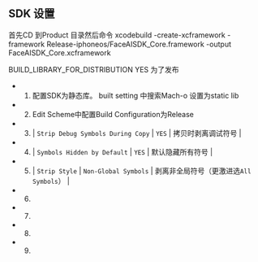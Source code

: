 ## SDK 设置

首先CD 到Product 目录然后命令 xcodebuild -create-xcframework -framework Release-iphoneos/FaceAISDK_Core.framework -output FaceAISDK_Core.xcframework


BUILD_LIBRARY_FOR_DISTRIBUTION YES 为了发布
- 1. 配置SDK为静态库。 built setting 中搜索Mach-o 设置为static lib
- 2. Edit Scheme中配置Build Configuration为Release
- 3. | `Strip Debug Symbols During Copy` | `YES` | 拷贝时剥离调试符号 |
- 4. | `Symbols Hidden by Default` | `YES` | 默认隐藏所有符号 |
- 5. | `Strip Style` | `Non-Global Symbols` | 剥离非全局符号（更激进选`All Symbols`） |
- 6.
- 7.
- 8.
- 9.


